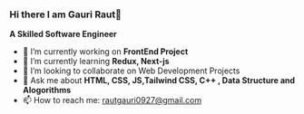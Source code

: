  ### Hi there I am Gauri Raut👋
**A Skilled Software Engineer**

- 🔭 I’m currently working on **FrontEnd Project** 
- 🌱 I’m currently learning **Redux, Next-js**
- 👯 I’m looking to collaborate on Web Development Projects
- 💬 Ask me about **HTML, CSS, JS,Tailwind CSS, C++ , Data Structure and Alogorithms**
- 📫 How to reach me: rautgauri0927@gmail.com

